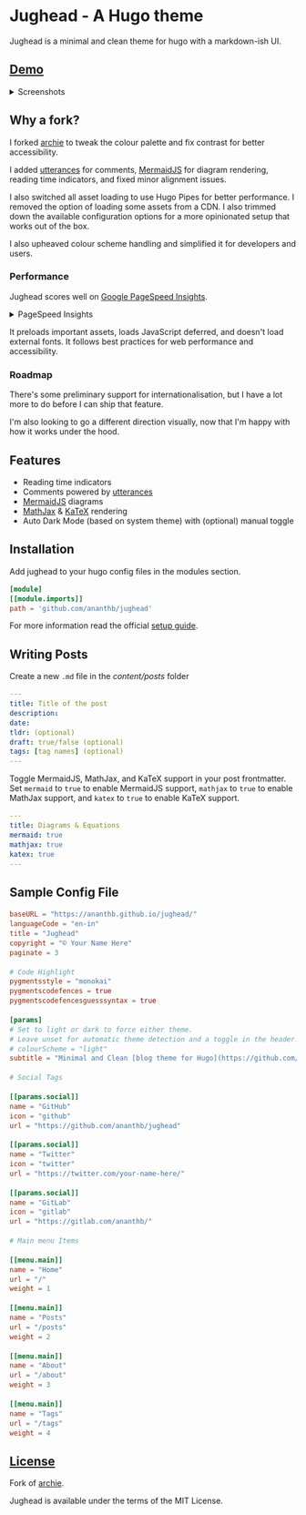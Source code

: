 # Jughead - A Hugo theme

Jughead is a minimal and clean theme for hugo with a markdown-ish UI.

## [Demo](https://ananthb.github.io/jughead)

<details>

<summary>Screenshots</summary>

![Theme](https://raw.githubusercontent.com/ananthb/jughead/main/images/screenshot.png)
![Dark mode](https://raw.githubusercontent.com/ananthb/jughead/main/images/screenshot-dark.png)

</details>

## Why a fork?

I forked [archie](https://github.com/athul/archie) to tweak
the colour palette and fix contrast for better accessibility.

I added [utterances](https://utteranc.es) for comments,
[MermaidJS](https://mermaid.js.org) for diagram rendering,
reading time indicators, and fixed minor alignment issues.

I also switched all asset loading to use Hugo Pipes for better performance.
I removed the option of loading some assets from a CDN.
I also trimmed down the available configuration options for a more opinionated
setup that works out of the box.

I also upheaved colour scheme handling and simplified it
for developers and users.

### Performance

Jughead scores well on [Google PageSpeed Insights](https://pagespeed.web.dev/analysis/https-ananthb-github-io-jughead/wkzm8d6q3x?form_factor=mobile).

<details>

<summary>PageSpeed Insights</summary>

![PageSpeed Insights](https://raw.githubusercontent.com/ananthb/jughead/main/images/pagespeed-insights.png)

</details>

It preloads important assets, loads JavaScript deferred, and
doesn't load external fonts.
It follows best practices for web performance and accessibility.

### Roadmap

There's some preliminary support for internationalisation, but I have a lot
more to do before I can ship that feature.

I'm also looking to go a different direction visually, now that I'm happy
with how it works under the hood.

## Features

- Reading time indicators
- Comments powered by [utterances](https://utteranc.es)
- [MermaidJS](https://mermaid.js.org) diagrams
- [MathJax](https://www.mathjax.org) & [KaTeX](https://katex.org) rendering
- Auto Dark Mode (based on system theme) with (optional) manual toggle

## Installation

Add jughead to your hugo config files in the modules section.

```toml
[module]
[[module.imports]]
path = 'github.com/ananthb/jughead'
```

For more information read the official [setup guide](https://gohugo.io/installation).

## Writing Posts

Create a new `.md` file in the *content/posts* folder

```yml
---
title: Title of the post
description:
date:
tldr: (optional)
draft: true/false (optional)
tags: [tag names] (optional)
---
```

Toggle MermaidJS, MathJax, and KaTeX support in your post frontmatter.
Set `mermaid` to `true` to enable MermaidJS support,
`mathjax` to `true` to enable MathJax support,
and `katex` to `true` to enable KaTeX support.

```yml
---
title: Diagrams & Equations
mermaid: true
mathjax: true
katex: true
---
```

## Sample Config File

```toml
baseURL = "https://ananthb.github.io/jughead/"
languageCode = "en-in"
title = "Jughead"
copyright = "© Your Name Here"
paginate = 3

# Code Highlight
pygmentsstyle = "monokai"
pygmentscodefences = true
pygmentscodefencesguesssyntax = true

[params]
# Set to light or dark to force either theme.
# Leave unset for automatic theme detection and a toggle in the header.
# colourScheme = "light"
subtitle = "Minimal and Clean [blog theme for Hugo](https://github.com/ananthb/jughead)"

# Social Tags

[[params.social]]
name = "GitHub"
icon = "github"
url = "https://github.com/ananthb/jughead"

[[params.social]]
name = "Twitter"
icon = "twitter"
url = "https://twitter.com/your-name-here/"

[[params.social]]
name = "GitLab"
icon = "gitlab"
url = "https://gitlab.com/ananthb/"

# Main menu Items

[[menu.main]]
name = "Home"
url = "/"
weight = 1

[[menu.main]]
name = "Posts"
url = "/posts"
weight = 2

[[menu.main]]
name = "About"
url = "/about"
weight = 3

[[menu.main]]
name = "Tags"
url = "/tags"
weight = 4
```

## [License](LICENSE)

Fork of [archie](https://github.com/athul/archie).

Jughead is available under the terms of the MIT License.
